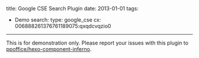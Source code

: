 title: Google CSE Search Plugin
date: 2013-01-01
tags:
- Demo
search:
    type: google_cse
    cx: 006888261376761189075:qxqdcvqzio0
---

<div class="notification is-warning is-size-6">
This is for demonstration only.
Please report your issues with this plugin to 
<a href="https://github.com/ppoffice/hexo-component-inferno">ppoffice/hexo-component-inferno</a>.
</div>
